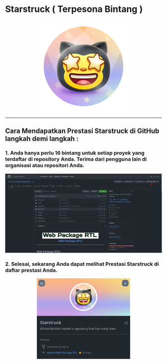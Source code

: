 # Starstruck ( Terpesona Bintang )

<div align="center">

<img width="296" src="../badges/Starstruck.png" alt="QuickDraw-Pin">
</div>

<hr>

## Cara Mendapatkan Prestasi Starstruck di GitHub langkah demi langkah :

### 1. Anda hanya perlu 16 bintang untuk setiap proyek yang terdaftar di repository Anda. Terima dari pengguna lain di organisasi atau repositori Anda.

<div align="center">
<img width="700" src="../img/starstruck/starstruck-step1.png" alt="quickdraw-step1.png">
</div>

### 2. Selesai, sekarang Anda dapat melihat Prestasi Starstruck di daftar prestasi Anda.

<div align="center">
<img width="300" src="../img/starstruck/starstruck-step2.png" alt="quickdraw-step4.png">
</div>